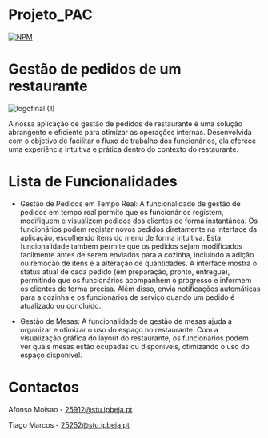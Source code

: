 # Projeto_PAC

[![NPM](https://img.shields.io/npm/l/react)](https://github.com/TitigamerYT/Projeto_PAC/blob/main/LICENSE) 

# Gestão de pedidos de um restaurante 

![logofinal (1)](https://github.com/user-attachments/assets/74ffd766-6760-4659-8985-1c5936d52cfd)

A nossa aplicação de gestão de pedidos de restaurante é uma solução abrangente e eficiente para otimizar as operações internas. Desenvolvida com o objetivo de
facilitar o fluxo de trabalho dos funcionários, ela oferece uma experiência intuitiva e prática dentro do contexto do restaurante.

# Lista de Funcionalidades 

- Gestão de Pedidos em Tempo Real: A funcionalidade de gestão de pedidos em 
tempo real permite que os funcionários registem, modifiquem e visualizem pedidos dos 
clientes de forma instantânea. Os funcionários podem registar novos pedidos 
diretamente na interface da aplicação, escolhendo itens do menu de forma intuitiva. Esta 
funcionalidade também permite que os pedidos sejam modificados facilmente antes de 
serem enviados para a cozinha, incluindo a adição ou remoção de itens e a alteração de 
quantidades. A interface mostra o status atual de cada pedido (em preparação, pronto, 
entregue), permitindo que os funcionários acompanhem o progresso e informem os 
clientes de forma precisa. Além disso, envia notificações automáticas para a cozinha e os 
funcionários de serviço quando um pedido é atualizado ou concluído.

 - Gestão de Mesas: A funcionalidade de gestão de mesas ajuda a 
organizar e otimizar o uso do espaço no restaurante. Com a visualização gráfica do layout 
do restaurante, os funcionários podem ver quais mesas estão ocupadas ou disponíveis, 
otimizando o uso do espaço disponível.

# Contactos 

Afonso Moisao - 25912@stu.ipbeja.pt

Tiago Marcos - 25252@stu.ipbeja.pt

